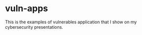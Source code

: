 # vuln-apps
This is the examples of vulnerables application that I show on my cybersecurity presentations.
